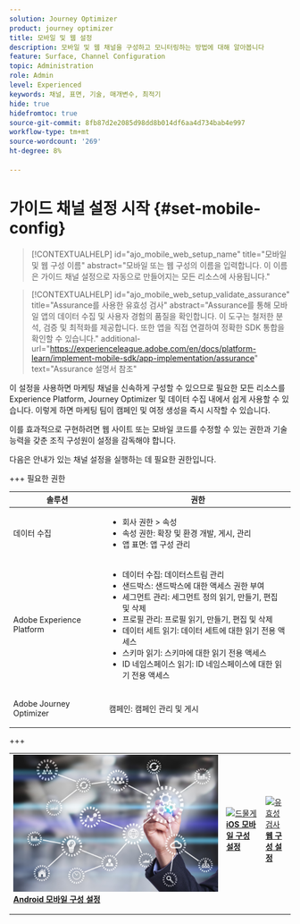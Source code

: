 ```yaml
---
solution: Journey Optimizer
product: journey optimizer
title: 모바일 및 웹 설정
description: 모바일 및 웹 채널을 구성하고 모니터링하는 방법에 대해 알아봅니다
feature: Surface, Channel Configuration
topic: Administration
role: Admin
level: Experienced
keywords: 채널, 표면, 기술, 매개변수, 최적기
hide: true
hidefromtoc: true
source-git-commit: 8fb87d2e2085d98dd8b014df6aa4d734bab4e997
workflow-type: tm+mt
source-wordcount: '269'
ht-degree: 8%

---
```


# 가이드 채널 설정 시작 {#set-mobile-config}

>[!CONTEXTUALHELP]
>id="ajo_mobile_web_setup_name"
>title="모바일 및 웹 구성 이름"
>abstract="모바일 또는 웹 구성의 이름을 입력합니다. 이 이름은 가이드 채널 설정으로 자동으로 만들어지는 모든 리소스에 사용됩니다."

>[!CONTEXTUALHELP]
>id="ajo_mobile_web_setup_validate_assurance"
>title="Assurance를 사용한 유효성 검사"
>abstract="Assurance를 통해 모바일 앱의 데이터 수집 및 사용자 경험의 품질을 확인합니다. 이 도구는 철저한 분석, 검증 및 최적화를 제공합니다. 또한 앱을 직접 연결하여 정확한 SDK 통합을 확인할 수 있습니다."
>additional-url="https://experienceleague.adobe.com/en/docs/platform-learn/implement-mobile-sdk/app-implementation/assurance" text="Assurance 설명서 참조"


이 설정을 사용하면 마케팅 채널을 신속하게 구성할 수 있으므로 필요한 모든 리소스를 Experience Platform, Journey Optimizer 및 데이터 수집 내에서 쉽게 사용할 수 있습니다. 이렇게 하면 마케팅 팀이 캠페인 및 여정 생성을 즉시 시작할 수 있습니다.

이를 효과적으로 구현하려면 웹 사이트 또는 모바일 코드를 수정할 수 있는 권한과 기술 능력을 갖춘 조직 구성원이 설정을 감독해야 합니다.

다음은 안내가 있는 채널 설정을 실행하는 데 필요한 권한입니다.

+++ 필요한 권한

<table>
  <thead>
    <tr>
      <th><strong>솔루션</strong></th>
      <th><strong>권한</strong></th>
    </tr>
  </thead>
  <tbody>
    <tr>
      <td>
        <p>데이터 수집</p>
      </td>
      <td>
        <ul>
          <li>회사 권한 &gt; 속성</li>
          <li>속성 권한: 확장 및 환경 개발, 게시, 관리</li>
          <li>앱 표면: 앱 구성 관리</li>
        </ul>
      </td>
    </tr>
    <tr>
      <td>
        <p>Adobe Experience Platform</p>
      </td>
      <td>
        <ul>
          <li>데이터 수집: 데이터스트림 관리</li>
          <li>샌드박스: 샌드박스에 대한 액세스 권한 부여</li>
          <li>세그먼트 관리: 세그먼트 정의 읽기, 만들기, 편집 및 삭제</li>
          <li>프로필 관리: 프로필 읽기, 만들기, 편집 및 삭제</li>
          <li>데이터 세트 읽기: 데이터 세트에 대한 읽기 전용 액세스</li>
          <li>스키마 읽기: 스키마에 대한 읽기 전용 액세스</li>
          <li>ID 네임스페이스 읽기: ID 네임스페이스에 대한 읽기 전용 액세스</li>
        </ul>
      </td>
    </tr>
    <tr>
      <td>
        <p>Adobe Journey Optimizer</p>
      </td>
      <td>
        <p>캠페인: 캠페인 관리 및 게시</p>
      </td>
    </tr>
  </tbody>
</table>
+++

<table style="table-layout:fixed"><tr style="border: 0;">
<td>
<a href="set-mobile-android.md">
<img alt="리드" src="assets/do-not-localize/config-android.jpeg">
</a>
<div><a href="set-mobile-android.md"><strong>Android 모바일 구성 설정</strong>
</div>
<p>
</td>
<td>
<a href="set-mobile-ios.md">
<img alt="드물게" src="assets/do-not-localize/config-ios.jpeg">
</a>
<div>
<a href="set-mobile-ios.md"><strong>iOS 모바일 구성 설정</strong></a>
</div>
<p></td>
<td>
<a href="set-mobile-web.md">
<img alt="유효성 검사" src="assets/do-not-localize/config-web.jpeg">
</a>
<div>
<a href="set-mobile-web.md"><strong>웹 구성 설정</strong></a>
</div>
<p>
</td>
</tr></table>
